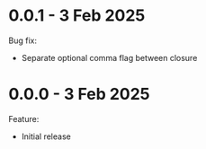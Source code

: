 # 0.0.1 - 3 Feb 2025
Bug fix:
- Separate optional comma flag between closure

# 0.0.0 - 3 Feb 2025
Feature:
- Initial release
